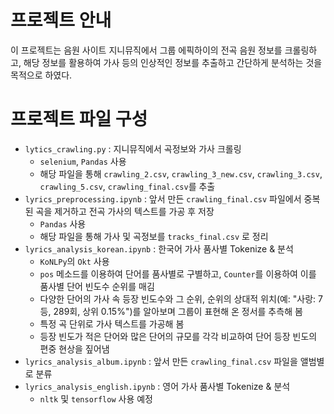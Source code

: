# 프로젝트 안내
이 프로젝트는 음원 사이트 지니뮤직에서 그룹 에픽하이의 전곡 음원 정보를 크롤링하고, 해당 정보를 활용하여 가사 등의 인상적인 정보를 추출하고 간단하게 분석하는 것을 목적으로 하였다.

# 프로젝트 파일 구성
- ```lytics_crawling.py``` : 지니뮤직에서 곡정보와 가사 크롤링
  - ```selenium```, ```Pandas``` 사용
  - 해당 파일을 통해 ```crawling_2.csv```, ```crawling_3_new.csv```, ```crawling_3.csv```, ```crawling_5.csv```, ```crawling_final.csv```를 추출
- ```lyrics_preprocessing.ipynb``` : 앞서 만든 ```crawling_final.csv``` 파일에서 중복된 곡을 제거하고 전곡 가사의 텍스트를 가공 후 저장
  - ```Pandas``` 사용
  - 해당 파일을 통해 가사 및 곡정보를 ```tracks_final.csv``` 로 정리
- ```lyrics_analysis_korean.ipynb``` : 한국어 가사 품사별 Tokenize & 분석
  - ```KoNLPy```의 ```Okt``` 사용
  - ```pos``` 메소드를 이용하여 단어를 품사별로 구별하고, ```Counter```를 이용하여 이를 품사별 단어 빈도수 순위를 매김
  - 다양한 단어의 가사 속 등장 빈도수와 그 순위, 순위의 상대적 위치(예: "사랑: 7등, 289회, 상위 0.15%")를 알아보며 그룹이 표현해 온 정서를 추측해 봄
  - 특정 곡 단위로 가사 텍스트를 가공해 봄
  - 등장 빈도가 적은 단어와 많은 단어의 규모를 각각 비교하여 단어 등장 빈도의 편중 현상을 짚어냄
- ```lyrics_analysis_album.ipynb``` : 앞서 만든 ```crawling_final.csv``` 파일을 앨범별로 분류
- ```lyrics_analysis_english.ipynb``` : 영어 가사 품사별 Tokenize & 분석
  - ```nltk``` 및 ```tensorflow``` 사용 예정
  
